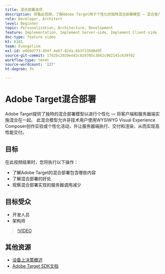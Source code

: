 ```yaml
---
title: 混合部署选项
description: 观看此视频，了解Adobe Target用于个性化的独特混合部署模型 — 混合客户端和服务器端实施。
role: Developer, Architect
level: Beginner
topic: Personalization, Architecture, Development
feature: Implementation, Implement Server-side, Implement Client-side
doc-type: feature video
kt: 6165
team: Evangelism
exl-id: e669d773-494f-4eb7-82da-6b3f23508d9f
source-git-commit: 17d2bc2929eed3c029705c3842c902141c639f02
workflow-type: tm+mt
source-wordcount: '127'
ht-degree: 3%

---
```


# Adobe Target混合部署

Adobe Target提供了独特的混合部署模型以进行个性化 — 将客户端和服务器端实施混合在一起。 此混合模型允许非技术用户使用WYSIWYG Visual Experience Composer创作实验或个性化活动，并让服务器端执行、交付和渲染，从而实现高性能交付。

## 目标

在此视频结束时，您将执行以下操作：

* 了解Adobe Target的混合部署包含哪些内容
* 了解混合部署的好处
* 观察混合部署实现的服务器调用减少

## 目标受众

* 开发人员
* 架构师

>[!VIDEO](https://video.tv.adobe.com/v/41698/?quality=12)

## 其他资源

* [设备上决策概述](https://experienceleague.adobe.com/docs/target-learn/tutorials/implementation/on-device-decisioning-overview.html?lang=en#implementation)
* [Adobe Target SDK文档](https://adobetarget-sdks.gitbook.io/docs/on-device-decisioning/introduction-to-on-device-decisioning)
